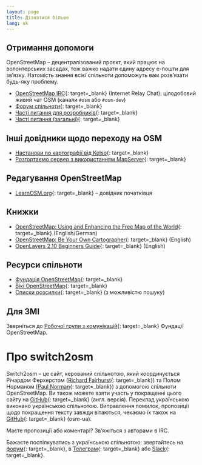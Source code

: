 ```yaml
---
layout: page
title: Дізнатися більше
lang: uk
---
```


## Отримання допомоги

OpenStreetMap&nbsp;– децентралізований проєкт, який працює на волонтерських засадах, тож важко надати єдину адресу е-пошти для звʼязку. Натомість знання всієї спільноти допоможуть вам розвʼязати будь-яку проблему.

* [OpenStreetMap IRC](https://irc.openstreetmap.org/){: target=_blank} (Internet Relay Chat): цілодобовий живий чат OSM (канали `#osm` або `#osm-dev`)
* [Форум спільноти](http://community.openstreetmap.org/){: target=_blank}
* [Часті питання для розробників](https://wiki.openstreetmap.org/wiki/Developer_FAQ){: target=_blank}
* [Часті питання (загальні)](https://wiki.openstreetmap.org/wiki/Uk:FAQ){: target=_blank}

## Інші довідники щодо переходу на OSM

* [Настанови по картографії від Kelso](https://github.com/nvkelso/geo-how-to/wiki){: target=_blank}
* [Розгортаємо сервер з використанням MapServer](http://trac.osgeo.org/mapserver/wiki/RenderingOsmDataUbuntu){: target=_blank}

## Редагування OpenStreetMap

* [LearnOSM.org](http://www.learnosm.org/uk/){: target=_blank}&nbsp;– довідник початківця

## Книжки

* [OpenStreetMap: Using and Enhancing the Free Map of the World](http://openstreetmap.info/){: target=_blank} (English/German)
* [OpenStreetMap: Be Your Own Cartographer](https://www.packtpub.com/openstreetmap/book){: target=_blank} (English)
* [OpenLayers 2.10 Beginners Guide](https://www.packtpub.com/openlayers-2-1-javascript-web-mapping-library-beginners-guide/book){: target=_blank} (English)

## Ресурси спільноти

* [Фундація OpenStreetMap](https://osmfoundation.org/){: target=_blank}
* [Вікі OpenStreetMap](https://wiki.openstreetmap.org/wiki/Uk:Main_Page){: target=_blank}
* [Списки розсилки](https://lists.openstreetmap.org/listinfo){: target=_blank} (з можливістю пошуку)

## Для ЗМІ

Зверніться до [Робочої групи з комунікацій](https://osmfoundation.org/wiki/Communication_Working_Group#Get_in_touch){: target=_blank} Фундації OpenStreetMap.

# Про switch2osm

Switch2osm&nbsp;– це сайт, керований спільнотою, який координується Річардом Ферхерстом ([Richard Fairhurst](http://www.systemed.net/){: target=_blank}) та Полом Норманом ([Paul Norman](http://www.paulnorman.ca/){: target=_blank}) з допомогою спільноти OpenStreetMap. Ви також можете взяти участь у покращенні цього сайту на [GitHub](https://github.com/switch2osm/switch2osm.github.io){: target=_blank} (англ. версія). Переклад українською виконано українською спільнотою. Виправлення помилок, пропозиції щодо покращення тексту завжди вітаються, чекаємо їх також на [GitHub](https://github.com/osm-ua/switch2osm){: target=_blank} (osm-ua).

Маєте пропозиції або коментарі? Звʼяжіться з авторами в IRC.

Бажаєте поспілкуватись з українською спільнотою: звертайтесь на [форум](https://community.openstreetmap.org/c/communities/ua/66){: target=_blank}, в [Телеграм](https://t.me/osmUA){: target=_blank} або [Slack](http://bit.ly/SlackOsmUa){: target=_blank}.
